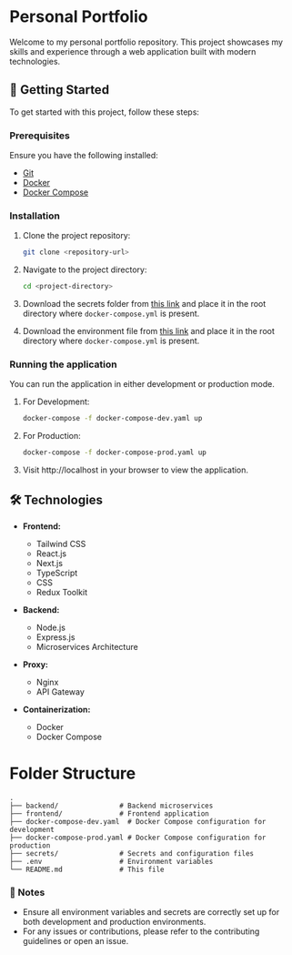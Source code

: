 # Personal Portfolio

Welcome to my personal portfolio repository. This project showcases my skills and experience through a web application built with modern technologies.

## 🚀 Getting Started

To get started with this project, follow these steps:

### Prerequisites

Ensure you have the following installed:
- [Git](https://git-scm.com/)
- [Docker](https://www.docker.com/)
- [Docker Compose](https://docs.docker.com/compose/)

### Installation

1. Clone the project repository:
   ```bash
   git clone <repository-url>

2. Navigate to the project directory:
   ```bash
   cd <project-directory>
   
3. Download the secrets folder from [this link](https://drive.google.com/drive/folders/1ejWsgizK18ZXPujULXC8mUi3Xyatn2eJ?usp=sharing) and place it in the root directory where `docker-compose.yml` is present.

5. Download the environment file from [this link](https://drive.google.com/drive/folders/1ejWsgizK18ZXPujULXC8mUi3Xyatn2eJ?usp=sharing) and place it in the root directory where `docker-compose.yml` is present.


### Running the application

You can run the application in either development or production mode.

1. For Development:
   ```bash
   docker-compose -f docker-compose-dev.yaml up

2. For Production:
   ```bash
   docker-compose -f docker-compose-prod.yaml up

3. Visit http://localhost in your browser to view the application.


## 🛠 Technologies

- **Frontend:**
  - Tailwind CSS
  - React.js
  - Next.js
  - TypeScript
  - CSS
  - Redux Toolkit

- **Backend:**
  - Node.js
  - Express.js
  - Microservices Architecture

- **Proxy:**
  - Nginx
  - API Gateway

- **Containerization:**
  - Docker
  - Docker Compose


# Folder Structure

```plaintext
.
├── backend/               # Backend microservices
├── frontend/              # Frontend application
├── docker-compose-dev.yaml  # Docker Compose configuration for development
├── docker-compose-prod.yaml # Docker Compose configuration for production
├── secrets/               # Secrets and configuration files
├── .env                   # Environment variables
└── README.md              # This file

```


### 📝 Notes

- Ensure all environment variables and secrets are correctly set up for both development and production environments.
- For any issues or contributions, please refer to the contributing guidelines or open an issue.




   
